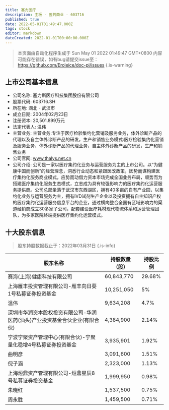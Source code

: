 ```yaml
---
title: 塞力医疗
description: 主板 - 医药商业 - 603716
published: true
date: 2022-05-01T01:49:47.000Z
tags: stock
editor: markdown
dateCreated: 2022-01-01T00:00:00.000Z
---
```


> 本页面由自动化程序生成于 Sun May 01 2022 01:49:47 GMT+0800
> 内容可能存在错误，如有bug请提交issue至：https://github.com/Eroleice/doc-pi/issues
{.is-warning}

## 上市公司基本信息
- 公司名称: 塞力斯医疗科技集团股份有限公司
- 股票代码: 603716.SH
- 所在地: 湖北 - 武汉市
- 成立日期: 2004年02月23日
- 注册资本: 20,501.899万元
- 法定代表人: 温伟
- 主营业务: 主营业务:专注于医疗检验集约化营销及服务业务，体外诊断产品的代理以及自主体外诊断产品的研发，生产和销售业务模式:医疗检验集约化营销及服务业务，体外诊断产品的代理业务，自主体外诊断产品的研发，生产和销售业务
- 公司官网: www.thalys.net.cn
- 公司介绍: 公司是一家以医疗集约化业务与运营服务为主的上市公司。以“为健康中国而创新”的经营理念，洞悉行业动态和紧跟医改政策，因势而谋构建医疗集约化服务商业模式，应势而动借力资本市场完成全国业务布局，顺势而为搭建医疗集约化服务生态模式，立志成为具有较强影响力的医疗集约化运营服务提供商。公司总部坐落于武汉市东西湖区，拥有40多亩的自有产业园，以集约化业务与运营服务为主，拥有IVD试剂生产企业以及投资拥有自主知识产权的医疗集约化运营服务信息平台的企业，通过横向整合全国有区域影响力的渠道经销商成立30多家子公司，配套建设医疗耗材现代物流体系和运营管理团队，为多家医院终端提供医疗集约化运营模式。


## 十大股东信息
> 股东持股数据截止于：2022年03月31日
{.is-info}

| 股东名称 | 持股数量（股） | 持股比例 |
| --- | --- | --- |
| 赛海(上海)健康科技有限公司 | 60,843,770 | 29.68% |
| 上海雁丰投资管理有限公司-雁丰向日葵1号私募证券投资基金 | 10,251,050 | 5% |
| 温伟 | 9,634,208 | 4.7% |
| 深圳市华润资本股权投资有限公司-华润医药(汕头)产业投资基金合伙企业(有限合伙) | 4,384,900 | 2.14% |
| 宁波宁聚资产管理中心(有限合伙)-宁聚量化稳增4号私募证券投资基金 | 3,935,901 | 1.92% |
| 曲明彦 | 3,091,600 | 1.51% |
| 倪子涵 | 2,323,000 | 1.13% |
| 上海烜鼎资产管理有限公司-烜鼎星辰8号私募证券投资基金 | 1,999,950 | 0.98% |
| 朱晓红 | 1,537,500 | 0.75% |
| 周永胜 | 1,459,500 | 0.71% |




